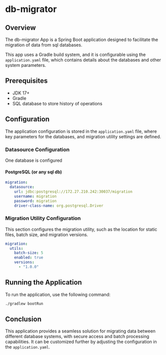 
# db-migrator

## Overview

The db-migrator App is a Spring Boot application designed to facilitate the migration of data from sql databases.

This app uses a Gradle build system, and it is configurable using the `application.yaml` file, which contains details about the databases and other system parameters.

## Prerequisites

- JDK 17+
- Gradle
- SQL database to store history of operations

## Configuration

The application configuration is stored in the `application.yaml` file, where key parameters for the databases, and migration utility settings are defined.


### Datasource Configuration

One database is configured

#### PostgreSQL (or any sql db)

```yaml
migration:
  datasource:
    url: jdbc:postgresql://172.27.210.242:30037/migration
    username: migration
    password: migration
    driver-class-name: org.postgresql.Driver
```


### Migration Utility Configuration

This section configures the migration utility, such as the location for static files, batch size, and migration versions.

```yaml
migration:
  utils:
    batch-size: 5
    enabled: true
    versions:
      - "1.0.0"
```

## Running the Application

To run the application, use the following command:

```bash
./gradlew bootRun
```
## Conclusion

This application provides a seamless solution for migrating data between different database systems, with secure access and batch processing capabilities. It can be customized further by adjusting the configuration in the `application.yaml`.
